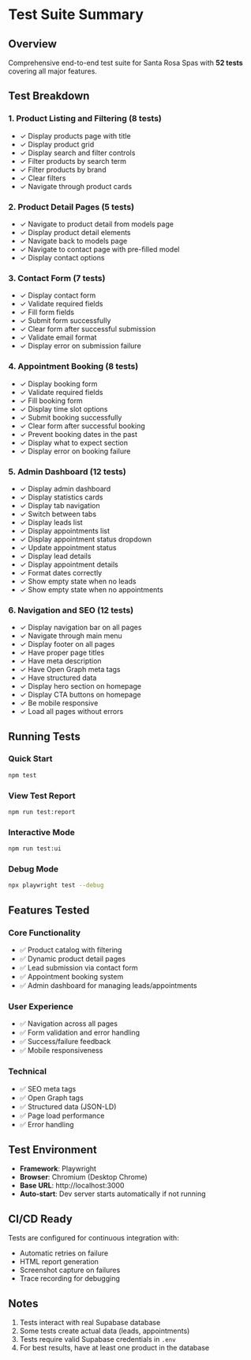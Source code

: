 # Test Suite Summary

## Overview
Comprehensive end-to-end test suite for Santa Rosa Spas with **52 tests** covering all major features.

## Test Breakdown

### 1. Product Listing and Filtering (8 tests)
- ✓ Display products page with title
- ✓ Display product grid
- ✓ Display search and filter controls
- ✓ Filter products by search term
- ✓ Filter products by brand
- ✓ Clear filters
- ✓ Navigate through product cards

### 2. Product Detail Pages (5 tests)
- ✓ Navigate to product detail from models page
- ✓ Display product detail elements
- ✓ Navigate back to models page
- ✓ Navigate to contact page with pre-filled model
- ✓ Display contact options

### 3. Contact Form (7 tests)
- ✓ Display contact form
- ✓ Validate required fields
- ✓ Fill form fields
- ✓ Submit form successfully
- ✓ Clear form after successful submission
- ✓ Validate email format
- ✓ Display error on submission failure

### 4. Appointment Booking (8 tests)
- ✓ Display booking form
- ✓ Validate required fields
- ✓ Fill booking form
- ✓ Display time slot options
- ✓ Submit booking successfully
- ✓ Clear form after successful booking
- ✓ Prevent booking dates in the past
- ✓ Display what to expect section
- ✓ Display error on booking failure

### 5. Admin Dashboard (12 tests)
- ✓ Display admin dashboard
- ✓ Display statistics cards
- ✓ Display tab navigation
- ✓ Switch between tabs
- ✓ Display leads list
- ✓ Display appointments list
- ✓ Display appointment status dropdown
- ✓ Update appointment status
- ✓ Display lead details
- ✓ Display appointment details
- ✓ Format dates correctly
- ✓ Show empty state when no leads
- ✓ Show empty state when no appointments

### 6. Navigation and SEO (12 tests)
- ✓ Display navigation bar on all pages
- ✓ Navigate through main menu
- ✓ Display footer on all pages
- ✓ Have proper page titles
- ✓ Have meta description
- ✓ Have Open Graph meta tags
- ✓ Have structured data
- ✓ Display hero section on homepage
- ✓ Display CTA buttons on homepage
- ✓ Be mobile responsive
- ✓ Load all pages without errors

## Running Tests

### Quick Start
```bash
npm test
```

### View Test Report
```bash
npm run test:report
```

### Interactive Mode
```bash
npm run test:ui
```

### Debug Mode
```bash
npx playwright test --debug
```

## Features Tested

### Core Functionality
- ✅ Product catalog with filtering
- ✅ Dynamic product detail pages
- ✅ Lead submission via contact form
- ✅ Appointment booking system
- ✅ Admin dashboard for managing leads/appointments

### User Experience
- ✅ Navigation across all pages
- ✅ Form validation and error handling
- ✅ Success/failure feedback
- ✅ Mobile responsiveness

### Technical
- ✅ SEO meta tags
- ✅ Open Graph tags
- ✅ Structured data (JSON-LD)
- ✅ Page load performance
- ✅ Error handling

## Test Environment

- **Framework**: Playwright
- **Browser**: Chromium (Desktop Chrome)
- **Base URL**: http://localhost:3000
- **Auto-start**: Dev server starts automatically if not running

## CI/CD Ready

Tests are configured for continuous integration with:
- Automatic retries on failure
- HTML report generation
- Screenshot capture on failures
- Trace recording for debugging

## Notes

1. Tests interact with real Supabase database
2. Some tests create actual data (leads, appointments)
3. Tests require valid Supabase credentials in `.env`
4. For best results, have at least one product in the database
